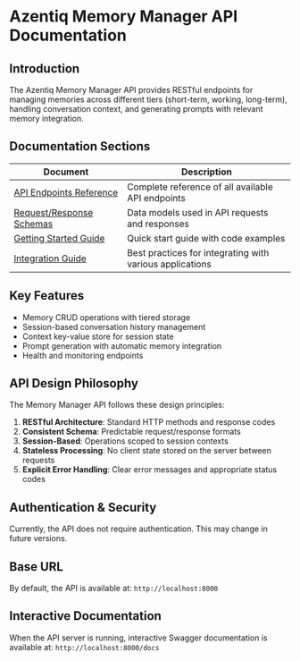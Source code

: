# Azentiq Memory Manager API Documentation

## Introduction

The Azentiq Memory Manager API provides RESTful endpoints for managing memories across different tiers (short-term, working, long-term), handling conversation context, and generating prompts with relevant memory integration.

## Documentation Sections

| Document | Description |
|----------|-------------|
| [API Endpoints Reference](endpoints.md) | Complete reference of all available API endpoints |
| [Request/Response Schemas](schemas.md) | Data models used in API requests and responses |
| [Getting Started Guide](getting_started.md) | Quick start guide with code examples |
| [Integration Guide](integration.md) | Best practices for integrating with various applications |

## Key Features

- Memory CRUD operations with tiered storage
- Session-based conversation history management
- Context key-value store for session state
- Prompt generation with automatic memory integration
- Health and monitoring endpoints

## API Design Philosophy

The Memory Manager API follows these design principles:

1. **RESTful Architecture**: Standard HTTP methods and response codes
2. **Consistent Schema**: Predictable request/response formats
3. **Session-Based**: Operations scoped to session contexts
4. **Stateless Processing**: No client state stored on the server between requests
5. **Explicit Error Handling**: Clear error messages and appropriate status codes

## Authentication & Security

Currently, the API does not require authentication. This may change in future versions.

## Base URL

By default, the API is available at: `http://localhost:8000`

## Interactive Documentation

When the API server is running, interactive Swagger documentation is available at: `http://localhost:8000/docs`
